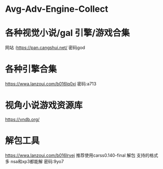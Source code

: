 # Avg-Adv-Engine-Collect
# 各种视觉小说/gal 引擎/游戏合集
网站 :https://pan.cangshui.net/
密码god
# 各种引擎合集
https://wwa.lanzoui.com/b016lq0xi
密码:a713
# 视角小说游戏资源库
https://vndb.org/
# 解包工具
https://wwa.lanzoui.com/b016lryej 推荐使用carss0.140-final 解包 支持的格式多 nsa和xp3都能解
密码:9yo7
